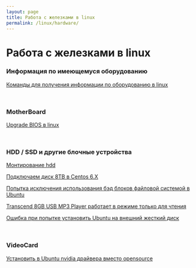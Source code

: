```yaml
---
layout: page
title: Работа с железками в linux
permalink: /linux/hardware/
---
```


# Работа с железками в linux


### Информация по имеющемуся оборудованию

[Команды для получения информации по оборудованию в linux](/linux/hardware/info/)


<br/>

### MotherBoard

[Upgrade BIOS в linux](/linux/hardware/motherboard/bios-upgrade/)  


<br/>

### HDD / SSD и другие блочные устройства

[Монтирование hdd](/linux/hardware/hdd/mount-disks/)

[Подключаем диск 8TB в Centos 6.X](/linux/hardware/hdd/seagate/8tb/)

[Попытка исключения использования бэд блоков файловой системой в Ubuntu ](/linux/hardware/hdd/bad-blocks/)

[Transcend 8GB USB MP3 Player работает в режиме только для чтения](/linux/hardware/hdd/transcend-usb-flash-read-only/)

[Ошибка при попытке установить Ubuntu на внешний жесткий диск](/linux/hardware/hdd/partition-may-lead-to-very-poor-performance/)


<br/>

### VideoCard

[Установить в Ubuntu nvidia драйвера вместо opensource](/linux/hardware/videocard/ubuntu/drivers/nvidia/)
